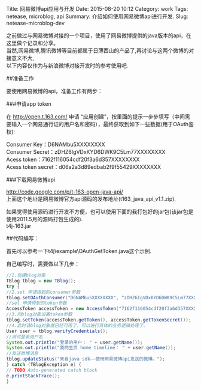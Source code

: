 Title: 网易微博api应用与开发
Date: 2015-08-20 10:12
Category: work
Tags: netease, microblog, api
Summary: 介绍如何使用网易微博api进行开发.
Slug: netease-microblog-dev

之前做过与网易微博对接的一个项目，使用了网易微博提供的java版本的api，在这里做个记录和分享。  
当然,网易微博,腾讯微博等目前都属于日薄西山的产品了,再讨论与这两个微博的对接意义不大,  
以下内容仅作为与新浪微博对接开发时的参考使用吧.

##准备工作

要使用网易微博的api，准备工作有两步：
  
###申请app token

在 http://open.t.163.com/ 申请 “应用创建”，按里面的提示一步步填写（中间需要输入一个网易通行证的用户名和密码），最终获取到如下一些数据(用于OAuth鉴权):

Consumer Key：D6NAMbu5XXXXXXXX  
Consumer Secret：zDHZ6IgVDxKYD6DWK9C5Lm77XXXXXXXX  
Acess token：7162f116054cdf20f3a6d357XXXXXXXX  
Acess token secret：d06a2a3d89edbab2f9f55429XXXXXXXX

###下载网易微博api

http://code.google.com/p/t-163-open-java-api/  
上面这个地址是网易微博官方api源码的发布地址(t163_java_api_v1.1.zip).

如果觉得使用源码进行开发不方便，也可以使用下面的我打包好的jar包(该jar包是使用2011.5月的源码打包生成的).  
t4j-163.jar

##代码编写：

首先可以参考一下t4j\example\OAuthGetToken.java这个示例.

自己编写时，需要做以下几步：  
````java
//1.创建blog对象
TBlog tblog = new TBlog();
try {
//2.set 申请得到的consumer参数
tblog.setOAuthConsumer("D6NAMbu5XXXXXXXX", "zDHZ6IgVDxKYD6DWK9C5Lm77XXXXXXXX");
//set 申请得到的token参数
AccessToken accessToken = new AccessToken("7162f116054cdf20f3a6d357XXXXXXXX", "d06a2a3d89edbab2f9f55429XXXXXXXX");
//3.向blog对象设置token参数
tblog.setToken(accessToken.getToken(), accessToken.getTokenSecret());
//4.此时该blog对象就已经可用了，可以进行具体的业务逻辑处理了。
User user = tblog.verifyCredentials();
//测试登录用户名
System.out.println("登录的用户： " + user.getName());
System.out.println("我的主页 home timeline： " + user.getName());
//发送微博消息
tblog.updateStatus("来自java sdk——使用网易微博api发送的微博。");
} catch (TBlogException e) {
// TODO Auto-generated catch block
e.printStackTrace();
}
````